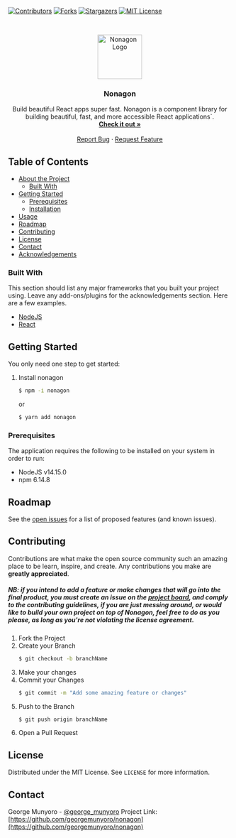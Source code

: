 [![Contributors][contributors-shield]][contributors-url]
[![Forks][forks-shield]][forks-url]
[![Stargazers][stars-shield]][stars-url]
[![MIT License][license-shield]][license-url]

<!-- PROJECT LOGO -->
<br />
<p align="center">
  <a href="https://github.com/georgemunyoro/nonagon">
    <img src="https://i.ibb.co/vD3vQhc/trans-Light-Closeupblock-logo.png" alt="Nonagon Logo" height="100">
  </a>

  <h3 align="center">Nonagon</h3>

  <p align="center">
    Build beautiful React apps super fast. Nonagon is a component library for building beautiful, fast, and more accessible React applications`.
    <br />
    <a href="https://npmjs.com/package/nonagon"><strong>Check it out »</strong></a>
    <br />
    <br />
    <a href="https://github.com/georgemunyoro/nonagon/issues">Report Bug</a>
    ·
    <a href="https://github.com/georgemunyoro/nonagon/issues">Request Feature</a>
  </p>
</p>

<!-- TABLE OF CONTENTS -->
## Table of Contents

- [About the Project](#about-the-project)
  - [Built With](#built-with)
- [Getting Started](#getting-started)
  - [Prerequisites](#prerequisites)
  - [Installation](#installation)
- [Usage](#usage)
- [Roadmap](#roadmap)
- [Contributing](#contributing)
- [License](#license)
- [Contact](#contact)
- [Acknowledgements](#acknowledgements)

### Built With

This section should list any major frameworks that you built your project using. Leave any add-ons/plugins for the acknowledgements section. Here are a few examples.

- [NodeJS](https://nodejs.org/en/)
- [React](https://reactjs.org/)

<!-- GETTING STARTED -->
## Getting Started

You only need one step to get started:

1. Install nonagon
   ```sh
   $ npm -i nonagon
   ```
   or
   ```sh
   $ yarn add nonagon
   ```

### Prerequisites

The application requires the following to be installed on your system in order to run:

- NodeJS v14.15.0
- npm 6.14.8

<!-- ROADMAP -->
## Roadmap

See the [open issues](https://github.com/georgemunyoro/nonagon/issues) for a list of proposed features (and known issues).

<!-- CONTRIBUTING -->
## Contributing

Contributions are what make the open source community such an amazing place to be learn, inspire, and create. Any contributions you make are **greatly appreciated**.

##### NB: if you intend to add a feature or make changes that will go into the final product, you must create an issue on the [project board](https://github.com/georgemunyoro/nonagon/issues), and comply to the contributing guidelines, if you are just messing around, or would like to build your own project on top of Nonagon, feel free to do as you please, as long as you're not violating the license agreement.

1. Fork the Project
2. Create your Branch
   ```sh
   $ git checkout -b branchName
   ```
3. Make your changes
4. Commit your Changes
   ```sh
   $ git commit -m "Add some amazing feature or changes"
   ```
5. Push to the Branch
   ```sh
   $ git push origin branchName
   ```
6. Open a Pull Request

<!-- LICENSE -->

## License

Distributed under the MIT License. See `LICENSE` for more information.

<!-- CONTACT -->

## Contact

George Munyoro - [@george_munyoro](https://twitter.com/george_munyoro)
Project Link: [https://github.com/georgemunyoro/nonagon](https://github.com/georgemunyoro/nonagon)

<!-- MARKDOWN LINKS & IMAGES -->
<!-- https://www.markdownguide.org/basic-syntax/#reference-style-links -->

[contributors-shield]: https://img.shields.io/github/contributors/georgemunyoro/nonagon.svg
[contributors-url]: https://github.com/georgemunyoro/nonagon/graphs/contributors
[forks-shield]: https://img.shields.io/github/forks/georgemunyoro/nonagon.svg
[forks-url]: https://github.com/georgemunyoro/nonagon/network/members
[stars-shield]: https://img.shields.io/github/stars/georgemunyoro/nonagon.svg
[stars-url]: https://github.com/georgemunyoro/nonagon/stargazers
[issues-url]: https://georgemunyoro.myjetbrains.com/youtrack/agiles/119-2/current
[license-url]: https://github.com/georgemunyoro/nonagon/blob/master/LICENSE.txt
[license-shield]: https://img.shields.io/github/license/georgemunyoro/nonagon.svg
[linkedin-url]: https://linkedin.com/in/georgemunyoro
